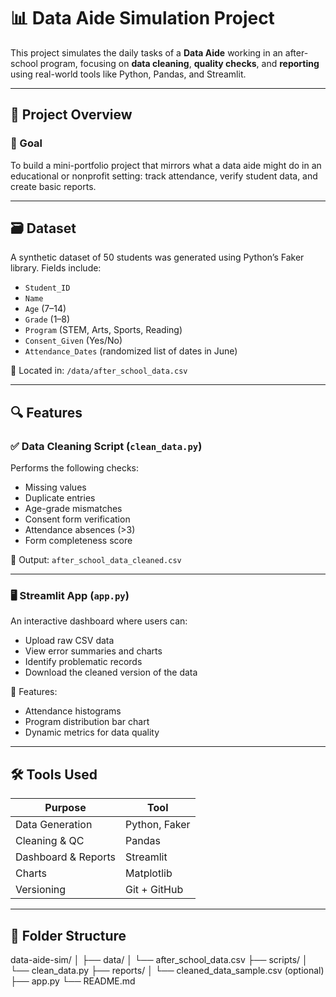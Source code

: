 # 📊 Data Aide Simulation Project

This project simulates the daily tasks of a **Data Aide** working in an after-school program, focusing on **data cleaning**, **quality checks**, and **reporting** using real-world tools like Python, Pandas, and Streamlit.

---

## 🧩 Project Overview

### 🎯 Goal
To build a mini-portfolio project that mirrors what a data aide might do in an educational or nonprofit setting: track attendance, verify student data, and create basic reports.

---

## 🗃️ Dataset

A synthetic dataset of 50 students was generated using Python’s Faker library. Fields include:

- `Student_ID`
- `Name`
- `Age` (7–14)
- `Grade` (1–8)
- `Program` (STEM, Arts, Sports, Reading)
- `Consent_Given` (Yes/No)
- `Attendance_Dates` (randomized list of dates in June)

📁 Located in: `/data/after_school_data.csv`

---

## 🔍 Features

### ✅ Data Cleaning Script (`clean_data.py`)
Performs the following checks:
- Missing values
- Duplicate entries
- Age-grade mismatches
- Consent form verification
- Attendance absences (>3)
- Form completeness score

📄 Output: `after_school_data_cleaned.csv`

---

### 🖥️ Streamlit App (`app.py`)

An interactive dashboard where users can:

- Upload raw CSV data
- View error summaries and charts
- Identify problematic records
- Download the cleaned version of the data

📸 Features:
- Attendance histograms
- Program distribution bar chart
- Dynamic metrics for data quality

---

## 🛠️ Tools Used

| Purpose              | Tool          |
|----------------------|---------------|
| Data Generation      | Python, Faker |
| Cleaning & QC        | Pandas        |
| Dashboard & Reports  | Streamlit     |
| Charts               | Matplotlib    |
| Versioning           | Git + GitHub  |

---

## 📁 Folder Structure

data-aide-sim/
│
├── data/
│ └── after_school_data.csv
├── scripts/
│ └── clean_data.py
├── reports/
│ └── cleaned_data_sample.csv (optional)
├── app.py
└── README.md
